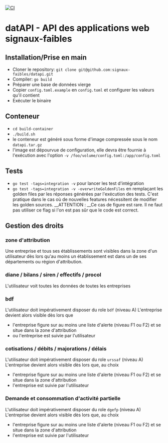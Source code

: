 [![CI](https://github.com/signaux-faibles/datapi/actions/workflows/pipeline.yml/badge.svg)](https://github.com/signaux-faibles/datapi/actions/workflows/pipeline.yml)

# datAPI - API des applications web signaux-faibles

## Installation/Prise en main
-   Cloner le repository: `git clone git@github.com:signaux-faibles/datapi.git`  
-   Compiler: `go build`  
-   Préparer une base de données vierge
-   Copier `config.toml.example` en `config.toml` et configurer les valeurs qu'il contient
-   Exécuter le binaire

## Conteneur
-  `cd build-container`
-  `./build.sh`
-  le conteneur est généré sous forme d'image compressée sous le nom `datapi.tar.gz`
-  l'image est dépourvue de configuration, elle devra être fournie à l'exécution avec l'option `-v /foo/volume/config.toml:/app/config.toml`

## Tests
-  `go test -tags=integration -v` pour lancer les test d'intégration
-  `go test -tags=integration -v -overwriteGoldenFiles` en remplaçant les golden files par les réponses générées 
  par l'exécution des tests. C'est pratique dans le cas où de nouvelles features nécessitent de modifier les golden sources.
  __ATTENTION : __Ce cas de figure est rare. Il ne faut pas utiliser ce flag si l'on est pas sûr que le code est correct. 


## Gestion des droits
### zone d'attribution
Une entreprise et tous ses établissements sont visibles dans la zone d'un utilisateur dès lors qu'au moins un établissement est dans un de ses départements ou région d'attribution.

### diane / bilans / siren / effectifs / procol
L'utilisateur voit toutes les données de toutes les entreprises

### bdf
L'utilisateur doit impérativement disposer du role `bdf` (niveau A)
L'entreprise devient alors visible dès lors que
-   l'entreprise figure sur au moins une liste d'alerte (niveau F1 ou F2) et se situe dans la zone d'attribution
-   ou l'entreprise est suivie par l'utilisateur

### cotisations / débits / majorations / délais
L'utilisateur doit impérativement disposer du role `urssaf` (niveau A)
L'entreprise devient alors visible dès lors que, au choix
-   l'entreprise figure sur au moins une liste d'alerte (niveau F1 ou F2) et se situe dans la zone d'attribution
-   l'entreprise est suivie par l'utilisateur

### Demande et consommation d'activité partielle
L'utilisateur doit impérativement disposer du role `dgefp` (niveau A)
L'entreprise devient alors visible dès lors que, au choix
-   l'entreprise figure sur au moins une liste d'alerte (niveau F1 ou F2) et se situe dans la zone d'attribution
-   l'entreprise est suivie par l'utilisateur
